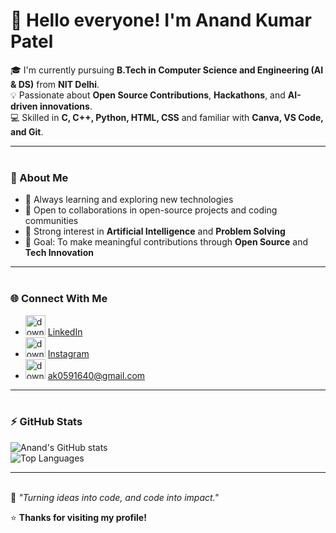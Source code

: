 # 👋 Hello everyone! I'm Anand Kumar Patel

🎓 I'm currently pursuing **B.Tech in Computer Science and Engineering (AI & DS)** from **NIT Delhi**.  
💡 Passionate about **Open Source Contributions**, **Hackathons**, and **AI-driven innovations**.  
💻 Skilled in **C, C++, Python, HTML, CSS** and familiar with **Canva, VS Code, and Git**.  

---
<div align="center">
  <img src="https://i.imgur.com/dBaSKWF.gif" width="100%" height="3px">
</div>

### 🚀 About Me
- 🌱 Always learning and exploring new technologies  
- 🤝 Open to collaborations in open-source projects and coding communities  
- 🧠 Strong interest in **Artificial Intelligence** and **Problem Solving**  
- 🎯 Goal: To make meaningful contributions through **Open Source** and **Tech Innovation**

---
<div align="center">
  <img src="https://i.imgur.com/dBaSKWF.gif" width="100%" height="3px">
</div>

### 🌐 Connect With Me
- <img width="32" height="32" alt="download" src="https://github.com/user-attachments/assets/88714856-b936-4706-b84b-5f927ae7c3e2" /> [LinkedIn](https://www.linkedin.com/in/anand-kumar-patel-ba9607371) 
- <img width="32" height="32" alt="download (1)" src="https://github.com/user-attachments/assets/1dd9da53-29f7-4e8e-8b5b-0f9e953e6752" /> [Instagram](https://www.instagram.com/patel_anand7042?igsh=MWd1NTc5bGZxYjQ3OA==)
- <img width="32" height="32" alt="download (2)" src="https://github.com/user-attachments/assets/7bbac513-0978-4497-a5bc-c5716fc749c3" /> [ak0591640@gmail.com](mailto:ak0591640@gmail.com)

---
<div align="center">
  <img src="https://i.imgur.com/dBaSKWF.gif" width="100%" height="3px">
</div>

### ⚡ GitHub Stats
![Anand's GitHub stats](https://github-readme-stats.vercel.app/api?username=ubanand36&show_icons=true&theme=tokyonight)  
![Top Languages](https://github-readme-stats.vercel.app/api/top-langs/?username=ubanand36&layout=compact&theme=tokyonight)

---
<div align="center">
  <img src="https://i.imgur.com/dBaSKWF.gif" width="100%" height="3px">
</div>

🌟 *"Turning ideas into code, and code into impact."*

⭐ **Thanks for visiting my profile!**
